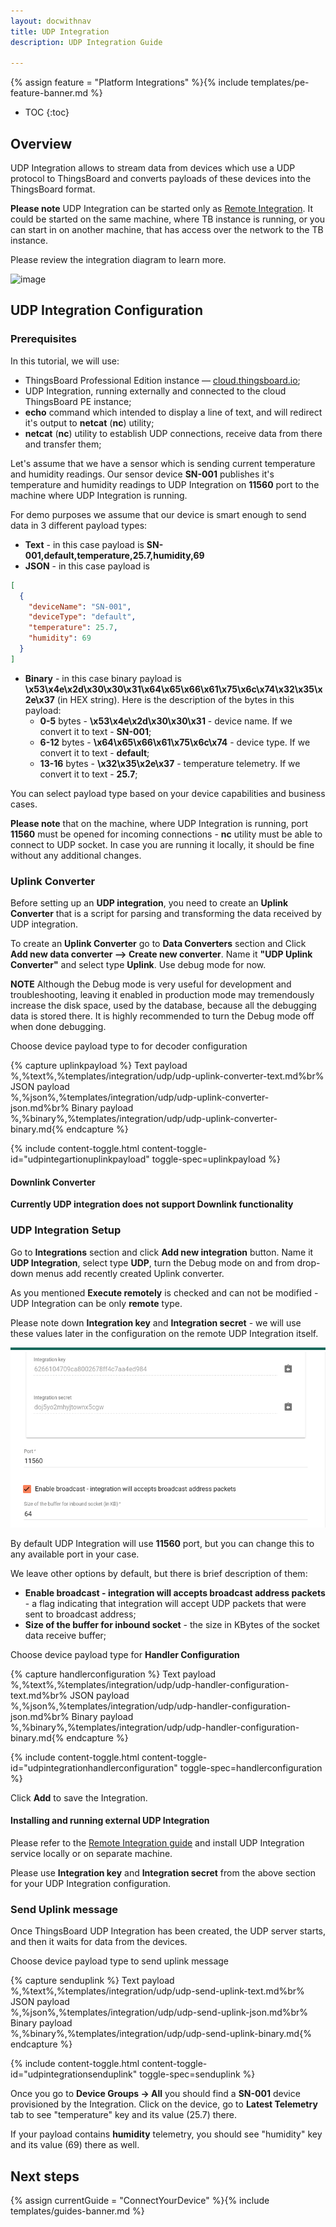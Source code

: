 ```yaml
---
layout: docwithnav
title: UDP Integration
description: UDP Integration Guide 

---
```


{% assign feature = "Platform Integrations" %}{% include templates/pe-feature-banner.md %}

* TOC
{:toc}

## Overview

UDP Integration allows to stream data from devices which use a UDP protocol to ThingsBoard and converts payloads of these devices into the ThingsBoard format.


**Please note** UDP Integration can be started only as [Remote Integration](/docs/user-guide/integrations/remote-integrations). It could be started on the same machine, where TB instance is running, or you can start in on another machine, that has access over the network to the TB instance.  

Please review the integration diagram to learn more.

![image](/images/user-guide/integrations/udp-integration.svg)

## UDP Integration Configuration

### Prerequisites

In this tutorial, we will use:

 - ThingsBoard Professional Edition instance — [cloud.thingsboard.io](https://cloud.thingsboard.io);
 - UDP Integration, running externally and connected to the cloud ThingsBoard PE instance;
 - **echo** command which intended to display a line of text, and will redirect it's output to **netcat** (**nc**) utility;
 - **netcat** (**nc**) utility to establish UDP connections, receive data from there and transfer them;    

Let's assume that we have a sensor which is sending current temperature and humidity readings.
Our sensor device **SN-001** publishes it's temperature and humidity readings to UDP Integration on **11560** port to the machine where UDP Integration is running.

For demo purposes we assume that our device is smart enough to send data in 3 different payload types:
 - **Text** - in this case payload is **SN-001,default,temperature,25.7,humidity,69**
 - **JSON** - in this case payload is 
 
```json
[
  {
    "deviceName": "SN-001",
    "deviceType": "default",
    "temperature": 25.7,
    "humidity": 69
  }
]
```
 - **Binary** - in this case binary payload is **\x53\x4e\x2d\x30\x30\x31\x64\x65\x66\x61\x75\x6c\x74\x32\x35\x2e\x37** (in HEX string). 
  Here is the description of the bytes in this payload:
    - **0-5** bytes - **\x53\x4e\x2d\x30\x30\x31** - device name. If we convert it to text - **SN-001**;
    - **6-12** bytes - **\x64\x65\x66\x61\x75\x6c\x74** - device type. If we convert it to text - **default**;
    - **13-16** bytes - **\x32\x35\x2e\x37** - temperature telemetry. If we convert it to text - **25.7**;
    
You can select payload type based on your device capabilities and business cases.
 
**Please note** that on the machine, where UDP Integration is running, port **11560** must be opened for incoming connections - **nc** utility must be able to connect to UDP socket.
In case you are running it locally, it should be fine without any additional changes. 

### Uplink Converter

Before setting up an **UDP integration**, you need to create an **Uplink Converter** that is a script for parsing and transforming the data received by UDP integration.

To create an **Uplink Converter** go to **Data Converters** section and Click **Add new data converter —> Create new converter**.
Name it **"UDP Uplink Converter"** and select type **Uplink**. Use debug mode for now.

**NOTE** Although the Debug mode is very useful for development and troubleshooting, leaving it enabled in production mode may tremendously increase the disk space, used by the database, because all the debugging data is stored there. It is highly recommended to turn the Debug mode off when done debugging. 

Choose device payload type to for decoder configuration

{% capture uplinkpayload %}
Text payload<br/>%,%text%,%templates/integration/udp/udp-uplink-converter-text.md%br%
JSON payload<br/>%,%json%,%templates/integration/udp/udp-uplink-converter-json.md%br%
Binary payload<br/>%,%binary%,%templates/integration/udp/udp-uplink-converter-binary.md{% endcapture %}

{% include content-toggle.html content-toggle-id="udpintegartionuplinkpayload" toggle-spec=uplinkpayload %}

#### Downlink Converter

**Currently UDP integration does not support Downlink functionality**

### UDP Integration Setup

Go to **Integrations** section and click **Add new integration** button. Name it **UDP Integration**, select type **UDP**, turn the Debug mode on and from drop-down menus add recently created Uplink converter.

As you mentioned **Execute remotely** is checked and can not be modified - UDP Integration can be only **remote** type.

Please note down **Integration key** and **Integration secret** - we will use these values later in the configuration on the remote UDP Integration itself.

![image](/images/user-guide/integrations/udp/udp-integration-setup.png)

By default UDP Integration will use **11560** port, but you can change this to any available port in your case. 

We leave other options by default, but there is brief description of them:
- **Enable broadcast - integration will accepts broadcast address packets** - a flag indicating that integration will accept UDP packets that were sent to broadcast address;
- **Size of the buffer for inbound socket** - the size in KBytes of the socket data receive buffer;

Choose device payload type for **Handler Configuration**

{% capture handlerconfiguration %}
Text payload<br/>%,%text%,%templates/integration/udp/udp-handler-configuration-text.md%br%
JSON payload<br/>%,%json%,%templates/integration/udp/udp-handler-configuration-json.md%br%
Binary payload<br/>%,%binary%,%templates/integration/udp/udp-handler-configuration-binary.md{% endcapture %}

{% include content-toggle.html content-toggle-id="udpintegrationhandlerconfiguration" toggle-spec=handlerconfiguration %}

Click **Add** to save the Integration.

#### Installing and running external UDP Integration

Please refer to the [Remote Integration guide](/docs/user-guide/integrations/remote-integrations) and install UDP Integration service locally or on separate machine.

Please use **Integration key** and **Integration secret** from the above section for your UDP Integration configuration.  

### Send Uplink message

Once ThingsBoard UDP Integration has been created, the UDP server starts, and then it waits for data from the devices.

Choose device payload type to send uplink message

{% capture senduplink %}
Text payload<br/>%,%text%,%templates/integration/udp/udp-send-uplink-text.md%br%
JSON payload<br/>%,%json%,%templates/integration/udp/udp-send-uplink-json.md%br%
Binary payload<br/>%,%binary%,%templates/integration/udp/udp-send-uplink-binary.md{% endcapture %}

{% include content-toggle.html content-toggle-id="udpintegrationsenduplink" toggle-spec=senduplink %}

Once you go to **Device Groups -> All** you should find a **SN-001** device provisioned by the Integration.
Click on the device, go to **Latest Telemetry** tab to see "temperature" key and its value (25.7) there.

If your payload contains **humidity** telemetry, you should see "humidity" key and its value (69) there as well.

## Next steps

{% assign currentGuide = "ConnectYourDevice" %}{% include templates/guides-banner.md %}